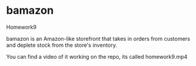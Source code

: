 # bamazon
Homework9

bamazon is an Amazon-like storefront that takes in orders from customers and deplete stock from the store's inventory.

You can find a video of it working on the repo, its called homework9.mp4